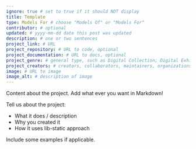 ```yaml
---
ignore: true # set to true if it should NOT display
title: Template
type: Models For # choose "Models Of" or "Models For"
contributor: # optional
updated: # yyyy-mm-dd date this post was updated
description: # one or two sentences
project_link: # URL 
project_repository: # URL to code, optional
project_documentation: # URL to docs, optional
project_genre: # general type, such as Digital Collection; Digital Exhibit; Institutional Repository; Research Guide; Digital Publishing; Qualitative Data Analysis; Oral History; Library Website; Critical Edition; OER; Screwing-Around
project_creators: # creators, collaborators, maintainers, organizations
image: # URL to image
image_alt: # description of image
---
```


Content about the project.
Add what ever you want in Markdown!

Tell us about the project:

- What it does / description
- Why you created it
- How it uses lib-static approach

Include some examples if applicable.
